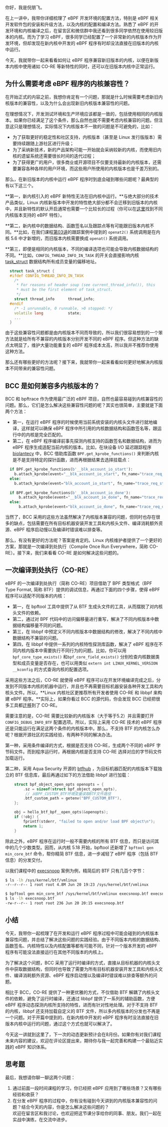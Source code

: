 你好，我是倪朋飞。

在上一讲中，我带你详细梳理了 eBPF 开发环境的配置方法，特别是 eBPF 相关开发软件包的安装和升级方法，以及内核的配置和编译方法。熟悉了 eBPF 的开发环境和内核编译之后，在留言区和微信群中我还看到很多同学依然在使用较旧版本的内核。而为了学习 eBPF，很多同学已经配置了一个非常新的内核版本作为开发环境，但却发现在新内核中开发的 eBPF 程序有时却没法直接在旧版本的内核中运行。

今天，我就带你一起来看看如何让 eBPF 程序兼容新旧版本的内核，以便在新版本内核中使用诸如 CO-RE 等新特性的同时，还可以在旧版本内核中正常运行。

## 为什么需要考虑 eBPF 程序的内核兼容性？

在开始正式的内容之前，我想你肯定有一个问题，那就是什么时候需要考虑新旧内核版本的兼容性，以及为什么会出现新旧内核版本兼容性的问题。

在理想情况下，开发测试环境和生产环境应该都是一致的，包括使用相同的内核版本。如果你已经满足了这个条件，那么自然也就不需要考虑内核兼容的问题。但注意这只是理想情况，实际情况下内核版本不一致的问题是不可避免的，比如：

- 为了获取更好的稳定性和社区支持，内核版本（甚至是 Linux 发行版版本）需要持续跟随上游社区进行升级；
- 为了采纳新技术，新的产品架构可能一开始就会采纳较新的内核，而使用旧内核的遗留系统还需要很长时间的迭代过程；
- 为了获得更广的用户，很多商业或开源项目不仅要支持最新的内核版本，还需要兼容各种各样的用户环境，而这些用户所使用的内核版本也是千差万别的。

那么，在新旧版本的内核中运行 eBPF 程序时到底会碰到哪些问题呢？最典型的有以下这三个。

**第一，新内核引入的 eBPF 新特性无法在旧内核中运行。**与绝大部分的技术产品类似，Linux 内核新版本中开发的特性绝大部分都不会迁移到旧版本的内核中，并且新特性的默认开启通常也需要一个比较长的过程（你可以在[这里](https://github.com/iovisor/bcc/blob/master/docs/kernel-versions.md)找到不同内核版本支持的 eBPF 特性）。

**第二，新内核中的数据结构、函数签名以及跟踪点等有可能跟旧版本内核不同。**比如，在我们课程[第03讲](https://time.geekbang.org/column/article/481090)的跟踪案例中提到的 `openat2()` 系统调用是在内核 5.6 中才新增的，而旧版本内核需要换成 `openat()` 系统调用。

**第三，即便是相同的内核版本，不同的编译选项也可能会导致内核数据结构的不同。**比如，`CONFIG_THREAD_INFO_IN_TASK` 的开关会直接影响内核 [task\_struct](https://elixir.bootlin.com/linux/v5.13/source/include/linux/sched.h#L657) 数据结构所有成员变量的偏移地址。

```c++
  struct task_struct {
  #ifdef CONFIG_THREAD_INFO_IN_TASK
  	/*
  	 * For reasons of header soup (see current_thread_info()), this
  	 * must be the first element of task_struct.
  	 */
  	struct thread_info		thread_info;
  #endif
  	/* -1 unrunnable, 0 runnable, >0 stopped: */
  	volatile long			state;
    ...
  }
```

由于这些兼容性问题都是由内核版本不同而导致的，所以我们很容易想到的一个笨方法就是给所有不兼容的内核版本分别开发不同的 eBPF 程序。但这种方法的缺点太明显了，维护大量功能重复的 eBPF 程序成本太高，所以我并不推荐你使用这种方法。

那么还有哪些更好的方法呢？接下来，我就带你一起来看看如何更好地解决内核版本不同带来的兼容性问题。

## BCC 是如何兼容多内核版本的？

BCC 和 bpftrace 作为使用最广泛的 eBPF 项目，自然也最容易碰到内核兼容性的问题。那么，它们是怎么解决这些兼容性问题的呢？其实也很简单，主要就是下面两个方法：

- 第一，在运行 eBPF 程序的时候使用当前系统安装的内核头文件进行就地编译，这样就可以确保 eBPF 程序中所引用的内核数据结构和函数签名等，跟运行中的内核是完全匹配的。
- 第二，在 eBPF 程序编译前事先探测内核支持的函数签名和数据结构，进而为 eBPF 程序生成适配当前内核的版本。比如，在块设备 I/O 延迟跟踪程序 [biolantecy](https://github.com/iovisor/bcc/blob/master/tools/biolatency.py#L209) 中，BCC 借助库函数 `BPF.get_kprobe_functions()` 来判断内核是不是支持特定的探针函数，进而再根据结果去选择挂载点：

```python
  if BPF.get_kprobe_functions(b'__blk_account_io_start'):
    b.attach_kprobe(event="__blk_account_io_start", fn_name="trace_req_start")
  else:
    b.attach_kprobe(event="blk_account_io_start", fn_name="trace_req_start")
  
  if BPF.get_kprobe_functions(b'__blk_account_io_done'):
      b.attach_kprobe(event="__blk_account_io_done", fn_name="trace_req_done")
  else:
      b.attach_kprobe(event="blk_account_io_done", fn_name="trace_req_done")
```

当然了，BCC 采用的这些方法虽然解决了内核版本兼容的问题，但同时也存在很多的缺点，包括需要在所有目标机器安装开发工具和内核头文件、编译消耗额外资源、eBPF 程序启动慢以及编译时错误难以排查等。

那么，有没有更好的方法呢？答案是肯定的。Linux 内核维护者提供了一个更好的方案，那就是一次编译到处执行（Compile Once Run Everywhere，简称 CO-RE）。接下来，我们来看看 CO-RE 是如何解决这些问题的。

## 一次编译到处执行（CO-RE）

eBPF 的一次编译到处执行（简称 CO-RE）项目借助了 BPF 类型格式（BPF Type Format, 简称 BTF）提供的调试信息，再通过下面的四个步骤，使得 eBPF 程序可以适配不同版本的内核：

- 第一，在 bpftool 工具中提供了从 BTF 生成头文件的工具，从而摆脱了对内核头文件的依赖。
- 第二，通过对 BPF 代码中的访问偏移量进行重写，解决了不同内核版本中数据结构偏移量不同的问题。
- 第三，在 libbpf 中预定义不同内核版本中数据结构的修改，解决了不同内核中数据结构不兼容的问题。
- 第四，在 libbpf 中提供一系列的内核特性探测库函数，解决了 eBPF 程序在不同内核内版本中需要执行不同行为的问题。比如，你可以用 `bpf_core_type_exists()` 和`bpf_core_field_exists()` 分别检查内核数据类型和成员变量是否存在，也可以用类似 `extern int LINUX_KERNEL_VERSION __kconfig` 的方式查询内核的配置选项。

采用这些方法之后，CO-RE 就使得 eBPF 程序可以在开发环境编译完成之后，分发到不同版本内核的机器中运行，并且也不再需要目标机器安装各种开发工具和内核头文件。所以，**Linux 内核社区更推荐所有开发者使用 CO-RE 和 libbpf 来构建 eBPF 程序。**实际上，如果你看过 BCC 的源代码，你会发现 BCC 已经把很多工具都[迁移](https://github.com/iovisor/bcc/tree/master/libbpf-tools)到了 CO-RE。

需要注意的是，CO-RE 需要比较新的内核版本（大于等于5.2）并且需要打开 `CONFIG_DEBUG_INFO_BTF` 配置选项。所以，实际上采用 CO-RE 技术的 eBPF 程序还是只能运行在满足这两个条件的内核版本中。那么，不支持 BTF 的内核怎么办呢？根据开源社区的实践经验，有两种不同的解决办法。

第一种，采用条件编译的方式，根据是否支持 CO-RE，生成两个不同的 eBPF 字节码文件。而到程序运行时，再根据内核是否支持 CO-RE 选择对应的字节码文件加载运行。

第二种，采用 Aqua Security 开源的 [btfhub](https://github.com/aquasecurity/btfhub-archive) ，为目标机器匹配的内核版本下载独立的 BTF 信息库，最后再通过如下的方法借助 libbpf 进行加载：

```c++
	struct bpf_object_open_opts openopts = {
		.sz = sizeof(struct bpf_object_open_opts),
         // 从BPF_CUSTOM_BTF环境变量读取BTF文件路径
		.btf_custom_path = getenv("BPF_CUSTOM_BTF"),
	};

	obj = hello_btf_bpf__open_opts(&openopts);
	if (!obj) {
		fprintf(stderr, "failed to open and/or load BPF object\n");
		return 1;
	}
```

除此之外，eBPF 程序在运行时一般不需要内核的所有 BTF 信息，而只是访问其中的几个少数类型。因而，从内核 5.18 开始，bpftool 还新增了 `bpftool gen min_core_btf` 命令，帮你精简 BTF 信息，进一步减轻了 eBPF 程序（包括 BTF 信息）的分发交付。

以我们课程中的 [execsnoop](https://github.com/feiskyer/ebpf-apps/blob/main/bpf-apps/execsnoop.bpf.c) 案例为例，精简后的 BTF 只有几百个字节：

```bash
$ ls -lh /sys/kernel/btf/vmlinux
-r--r--r-- 1 root root 4.8M Jun 20 19:23 /sys/kernel/btf/vmlinux

$ bpftool gen min_core_btf /sys/kernel/btf/vmlinux execsnoop.btf execsnoop.bpf.o
$ ls -lh execsnoop.btf
-rw-r--r-- 1 root root 236 Jun 20 20:15 execsnoop.btf
```

## 小结

今天，我带你一起梳理了在开发和运行 eBPF 程序过程中可能会碰到的内核版本兼容性问题，并总结了解决这些问题的实践经验。由于不同版本内核的数据结构、函数签名、内核特性以及内核配置等都有可能不同，针对一个版本开发的 eBPF 程序有可能没法直接运行在其他不同版本的内核上。

为了解决这个问题，BCC 采用了运行时编译的方式，直接从目标机器的内核头文件中获取数据结构，但同时也导致了需要为所有目标机器安装开发工具和内核头文件、编译消耗额外资源、eBPF 程序启动慢以及编译时错误难以排查等额外的问题。

相比于 BCC，CO-RE 提供了一种更优雅的方式，不仅借助 BTF 解耦了内核头文件的依赖，避免了运行时编译，还通过 libbpf 提供了一系列的辅助函数，方便 eBPF 程序动态探测内核所支持的特性，进而有针对性地处理。对于不支持 BTF 的内核，libbpf 还支持加载自定义的 BTF 文件，所以多内核版本的分发也不再是一个问题。对于开篇中提到的，在新内核中开发的 eBPF 程序有时没法直接在旧版本内核中运行的问题，通过这个方式也就可以解决了。

今天这一讲就到这里了，下一次的动态更新预计会在8月份。如果你有对我们课程未来内容的建议，欢迎在评论区提出来，期待你与我一起完善和构建一个最贴近实践的 eBPF 知识体系。

## 思考题

最后，我想请你聊一聊这两个问题：

1. 通过前面一段时间课程的学习，你已经把 eBPF 应用到了哪些场景？又有哪些经验和收获？
2. 在分发 eBPF 程序的过程中，你有没有碰到今天讲到的内核版本兼容性的问题？结合今天的内容，你是怎么解决这些问题的？  
   欢迎在留言区和我讨论，也欢迎把这节课分享给你的同事、朋友。我们一起在实战中演练，在交流中进步。